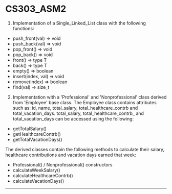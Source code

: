 # CS303_ASM2

1. Implementation of a Single_Linked_List class with the following functions:
  * push_front(val) => void
  * push_back(val) => void
  * pop_front() => void
  * pop_back() => void
  * front() => type T
  * back() => type T
  * empty() => boolean
  * insert(index, val) => void
  * remove(index) => boolean
  * find(val) => size_t


2. Implementation with a 'Professional' and 'Nonprofessional' class derived from 'Employee' base class. The Employee class contains attributes such as: id, name, total_salary, total_healthcare_contrb and total_vacation_days. total_salary, total_healthcare_contrb_ and total_vacation_days can be accessed using the following: 
  * getTotalSalary()
  * getHealthcareContrb()
  * getTotalVacationDays()

  The derived classes contain the following methods to calculate their salary, healthcare contributions and vacation days earned that week:
  * Professional() / Nonprofessional() constructors
  * calculateWeekSalary()
  * calculateHealthcareContrb()
  * calculateVacationDays()

-------





